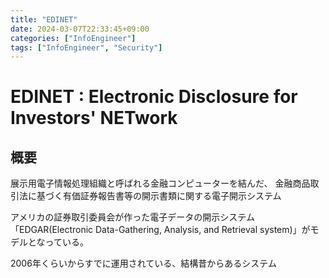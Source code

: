 ```yaml
---
title: "EDINET"
date: 2024-03-07T22:33:45+09:00
categories: ["InfoEngineer"]
tags: ["InfoEngineer", "Security"]
---
```

# EDINET : Electronic Disclosure for Investors' NETwork

## 概要

展示用電子情報処理組織と呼ばれる金融コンピューターを結んだ、
金融商品取引法に基づく有価証券報告書等の開示書類に関する電子開示システム

アメリカの証券取引委員会が作った電子データの開示システム「EDGAR(Electronic Data-Gathering, Analysis, and Retrieval system)」がモデルとなっている。

2006年くらいからすでに運用されている、結構昔からあるシステム